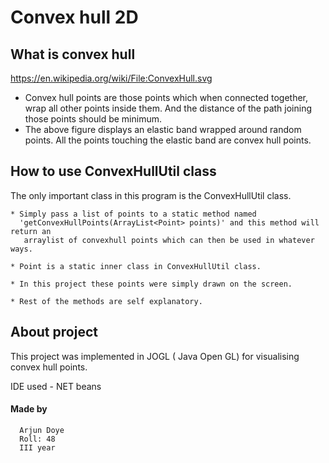 # Convex hull 2D




## What is convex hull
https://en.wikipedia.org/wiki/File:ConvexHull.svg



* Convex hull points are those points which when connected together, wrap all other points inside them. And the distance of the path joining those points should be minimum.
* The above figure displays an elastic band wrapped around random points. All the points touching the elastic band are convex hull points.



## How to use ConvexHullUtil class


The only important class in this program is the ConvexHullUtil class. 



    * Simply pass a list of points to a static method named
      'getConvexHullPoints(ArrayList<Point> points)' and this method will return an 
       arraylist of convexhull points which can then be used in whatever ways. 
       
    * Point is a static inner class in ConvexHullUtil class.
    
    * In this project these points were simply drawn on the screen.
    
    * Rest of the methods are self explanatory.




## About project



 This project was implemented in  JOGL ( Java Open GL) for visualising convex hull points. 
 
 IDE used - NET beans 


#### Made by 


      Arjun Doye 
      Roll: 48
      III year
